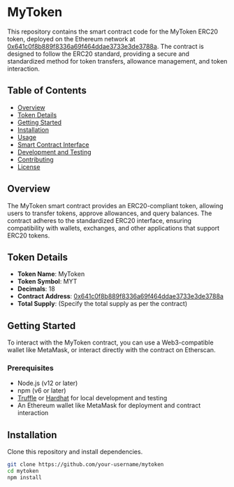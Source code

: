 # MyToken

This repository contains the smart contract code for the MyToken ERC20 token, deployed on the Ethereum network at [0x641c0f8b889f8336a69f464ddae3733e3de3788a](https://etherscan.io/address/0x641c0f8b889f8336a69f464ddae3733e3de3788a#code). The contract is designed to follow the ERC20 standard, providing a secure and standardized method for token transfers, allowance management, and token interaction.

## Table of Contents

- [Overview](#overview)
- [Token Details](#token-details)
- [Getting Started](#getting-started)
- [Installation](#installation)
- [Usage](#usage)
- [Smart Contract Interface](#smart-contract-interface)
- [Development and Testing](#development-and-testing)
- [Contributing](#contributing)
- [License](#license)

## Overview

The MyToken smart contract provides an ERC20-compliant token, allowing users to transfer tokens, approve allowances, and query balances. The contract adheres to the standardized ERC20 interface, ensuring compatibility with wallets, exchanges, and other applications that support ERC20 tokens.

## Token Details

- **Token Name**: MyToken
- **Token Symbol**: MYT
- **Decimals**: 18
- **Contract Address**: [0x641c0f8b889f8336a69f464ddae3733e3de3788a](https://etherscan.io/address/0x641c0f8b889f8336a69f464ddae3733e3de3788a)
- **Total Supply**: (Specify the total supply as per the contract)

## Getting Started

To interact with the MyToken contract, you can use a Web3-compatible wallet like MetaMask, or interact directly with the contract on Etherscan.

### Prerequisites

- Node.js (v12 or later)
- npm (v6 or later)
- [Truffle](https://www.trufflesuite.com/truffle) or [Hardhat](https://hardhat.org/) for local development and testing
- An Ethereum wallet like MetaMask for deployment and contract interaction

## Installation

Clone this repository and install dependencies.

```bash
git clone https://github.com/your-username/mytoken
cd mytoken
npm install